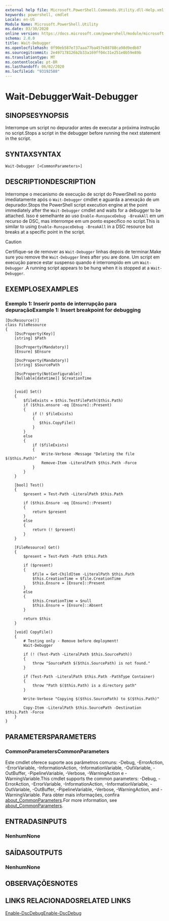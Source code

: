 ```yaml
---
external help file: Microsoft.PowerShell.Commands.Utility.dll-Help.xml
keywords: powershell, cmdlet
Locale: en-US
Module Name: Microsoft.PowerShell.Utility
ms.date: 03/30/2020
online version: https://docs.microsoft.com/powershell/module/microsoft.powershell.utility/wait-debugger?view=powershell-5.1&WT.mc_id=ps-gethelp
schema: 2.0.0
title: Wait-Debugger
ms.openlocfilehash: 0f90eb587e737aaa77ba457e88788ca98d9edb87
ms.sourcegitcommit: 2e497178126b2b33a169ff04c31e251e0b59e89b
ms.translationtype: MT
ms.contentlocale: pt-BR
ms.lasthandoff: 06/02/2020
ms.locfileid: "93192588"
---
```

# <span data-ttu-id="b551b-103">Wait-Debugger</span><span class="sxs-lookup"><span data-stu-id="b551b-103">Wait-Debugger</span></span>

## <span data-ttu-id="b551b-104">SINOPSE</span><span class="sxs-lookup"><span data-stu-id="b551b-104">SYNOPSIS</span></span>
<span data-ttu-id="b551b-105">Interrompe um script no depurador antes de executar a próxima instrução no script.</span><span class="sxs-lookup"><span data-stu-id="b551b-105">Stops a script in the debugger before running the next statement in the script.</span></span>

## <span data-ttu-id="b551b-106">SYNTAX</span><span class="sxs-lookup"><span data-stu-id="b551b-106">SYNTAX</span></span>

```
Wait-Debugger [<CommonParameters>]
```

## <span data-ttu-id="b551b-107">DESCRIPTION</span><span class="sxs-lookup"><span data-stu-id="b551b-107">DESCRIPTION</span></span>

<span data-ttu-id="b551b-108">Interrompe o mecanismo de execução de script do PowerShell no ponto imediatamente após o `Wait-Debugger` cmdlet e aguarda a anexação de um depurador.</span><span class="sxs-lookup"><span data-stu-id="b551b-108">Stops the PowerShell script execution engine at the point immediately after the `Wait-Debugger` cmdlet and waits for a debugger to be attached.</span></span> <span data-ttu-id="b551b-109">Isso é semelhante ao uso `Enable-RunspaceDebug -BreakAll` em um recurso de DSC, mas interrompe em um ponto específico no script.</span><span class="sxs-lookup"><span data-stu-id="b551b-109">This is similar to using `Enable-RunspaceDebug -BreakAll` in a DSC resource but breaks at a specific point in the script.</span></span>

> [!CAUTION]
> <span data-ttu-id="b551b-110">Certifique-se de remover as `Wait-Debugger` linhas depois de terminar.</span><span class="sxs-lookup"><span data-stu-id="b551b-110">Make sure you remove the `Wait-Debugger` lines after you are done.</span></span> <span data-ttu-id="b551b-111">Um script em execução parece estar suspenso quando é interrompido em um `Wait-Debugger` .</span><span class="sxs-lookup"><span data-stu-id="b551b-111">A running script appears to be hung when it is stopped at a `Wait-Debugger`.</span></span>

## <span data-ttu-id="b551b-112">EXEMPLOS</span><span class="sxs-lookup"><span data-stu-id="b551b-112">EXAMPLES</span></span>

### <span data-ttu-id="b551b-113">Exemplo 1: Inserir ponto de interrupção para depuração</span><span class="sxs-lookup"><span data-stu-id="b551b-113">Example 1: Insert breakpoint for debugging</span></span>

```
[DscResource()]
class FileResource
{
    [DscProperty(Key)]
    [string] $Path

    [DscProperty(Mandatory)]
    [Ensure] $Ensure

    [DscProperty(Mandatory)]
    [string] $SourcePath

    [DscProperty(NotConfigurable)]
    [Nullable[datetime]] $CreationTime


    [void] Set()
    {
        $fileExists = $this.TestFilePath($this.Path)
        if ($this.ensure -eq [Ensure]::Present)
        {
            if (! $fileExists)
            {
               $this.CopyFile()
            }
        }
        else
        {
            if ($fileExists)
            {
                Write-Verbose -Message "Deleting the file $($this.Path)"
                Remove-Item -LiteralPath $this.Path -Force
            }
        }
    }

    [bool] Test()
    {
        $present = Test-Path -LiteralPath $this.Path

        if ($this.Ensure -eq [Ensure]::Present)
        {
            return $present
        }
        else
        {
            return (! $present)
        }
    }

    [FileResource] Get()
    {
        $present = Test-Path -Path $this.Path

        if ($present)
        {
            $file = Get-ChildItem -LiteralPath $this.Path
            $this.CreationTime = $file.CreationTime
            $this.Ensure = [Ensure]::Present
        }
        else
        {
            $this.CreationTime = $null
            $this.Ensure = [Ensure]::Absent
        }

        return $this
    }

    [void] CopyFile()
    {
        # Testing only - Remove before deployment!
        Wait-Debugger

        if (! (Test-Path -LiteralPath $this.SourcePath))
        {
            throw "SourcePath $($this.SourcePath) is not found."
        }

        if (Test-Path -LiteralPath $this.Path -PathType Container)
        {
            throw "Path $($this.Path) is a directory path"
        }

        Write-Verbose "Copying $($this.SourcePath) to $($this.Path)"

        Copy-Item -LiteralPath $this.SourcePath -Destination $this.Path -Force
    }
}
```

## <span data-ttu-id="b551b-114">PARAMETERS</span><span class="sxs-lookup"><span data-stu-id="b551b-114">PARAMETERS</span></span>

### <span data-ttu-id="b551b-115">CommonParameters</span><span class="sxs-lookup"><span data-stu-id="b551b-115">CommonParameters</span></span>

<span data-ttu-id="b551b-116">Este cmdlet oferece suporte aos parâmetros comuns: -Debug, -ErrorAction, -ErrorVariable, -InformationAction, -InformationVariable, -OutVariable, -OutBuffer, -PipelineVariable, -Verbose, -WarningAction e -WarningVariable.</span><span class="sxs-lookup"><span data-stu-id="b551b-116">This cmdlet supports the common parameters: -Debug, -ErrorAction, -ErrorVariable, -InformationAction, -InformationVariable, -OutVariable, -OutBuffer, -PipelineVariable, -Verbose, -WarningAction, and -WarningVariable.</span></span> <span data-ttu-id="b551b-117">Para obter mais informações, confira [about_CommonParameters](../Microsoft.PowerShell.Core/About/about_CommonParameters.md).</span><span class="sxs-lookup"><span data-stu-id="b551b-117">For more information, see [about_CommonParameters](../Microsoft.PowerShell.Core/About/about_CommonParameters.md).</span></span>

## <span data-ttu-id="b551b-118">ENTRADAS</span><span class="sxs-lookup"><span data-stu-id="b551b-118">INPUTS</span></span>

### <span data-ttu-id="b551b-119">Nenhum</span><span class="sxs-lookup"><span data-stu-id="b551b-119">None</span></span>

## <span data-ttu-id="b551b-120">SAÍDAS</span><span class="sxs-lookup"><span data-stu-id="b551b-120">OUTPUTS</span></span>

### <span data-ttu-id="b551b-121">Nenhum</span><span class="sxs-lookup"><span data-stu-id="b551b-121">None</span></span>

## <span data-ttu-id="b551b-122">OBSERVAÇÕES</span><span class="sxs-lookup"><span data-stu-id="b551b-122">NOTES</span></span>

## <span data-ttu-id="b551b-123">LINKS RELACIONADOS</span><span class="sxs-lookup"><span data-stu-id="b551b-123">RELATED LINKS</span></span>

[<span data-ttu-id="b551b-124">Enable-DscDebug</span><span class="sxs-lookup"><span data-stu-id="b551b-124">Enable-DscDebug</span></span>](/powershell/module/PSDesiredStateConfiguration/Enable-DscDebug)
